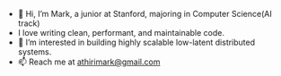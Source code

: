 - 👋 Hi, I’m Mark, a junior at Stanford, majoring in Computer Science(AI track)
-  I love writing clean, performant, and maintainable code.
- 👀 I’m interested in building highly scalable low-latent distributed systems.
- 📫 Reach me at athirimark@gmail.com

<!---
athiri/athiri is a ✨ special ✨ repository because its `README.md` (this file) appears on your GitHub profile.
You can click the Preview link to take a look at your changes.
--->
